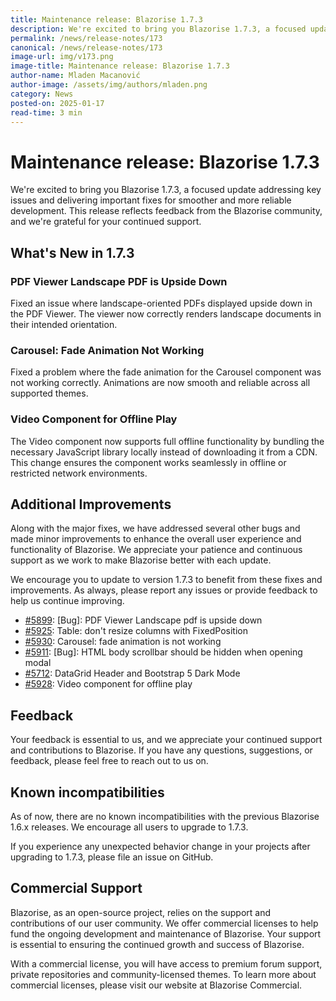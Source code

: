 ```yaml
---
title: Maintenance release: Blazorise 1.7.3
description: We're excited to bring you Blazorise 1.7.3, a focused update addressing key issues and delivering important fixes for smoother and more reliable development. This release reflects feedback from the Blazorise community, and we're grateful for your continued support.
permalink: /news/release-notes/173
canonical: /news/release-notes/173
image-url: img/v173.png
image-title: Maintenance release: Blazorise 1.7.3
author-name: Mladen Macanović
author-image: /assets/img/authors/mladen.png
category: News
posted-on: 2025-01-17
read-time: 3 min
---
```


# Maintenance release: Blazorise 1.7.3

We're excited to bring you Blazorise 1.7.3, a focused update addressing key issues and delivering important fixes for smoother and more reliable development. This release reflects feedback from the Blazorise community, and we're grateful for your continued support.

## What's New in 1.7.3

### PDF Viewer Landscape PDF is Upside Down

Fixed an issue where landscape-oriented PDFs displayed upside down in the PDF Viewer. The viewer now correctly renders landscape documents in their intended orientation.

### Carousel: Fade Animation Not Working

Fixed a problem where the fade animation for the Carousel component was not working correctly. Animations are now smooth and reliable across all supported themes.

### Video Component for Offline Play

The Video component now supports full offline functionality by bundling the necessary JavaScript library locally instead of downloading it from a CDN. This change ensures the component works seamlessly in offline or restricted network environments.

## Additional Improvements

Along with the major fixes, we have addressed several other bugs and made minor improvements to enhance the overall user experience and functionality of Blazorise. We appreciate your patience and continuous support as we work to make Blazorise better with each update.

We encourage you to update to version 1.7.3 to benefit from these fixes and improvements. As always, please report any issues or provide feedback to help us continue improving.

- [#5899](https://github.com/Megabit/Blazorise/issues/5899): [Bug]: PDF Viewer Landscape pdf is upside down
- [#5925](https://github.com/Megabit/Blazorise/pull/5925): Table: don't resize columns with FixedPosition
- [#5930](https://github.com/Megabit/Blazorise/issues/5930): Carousel: fade animation is not working
- [#5911](https://github.com/Megabit/Blazorise/issues/5911): [Bug]: HTML body scrollbar should be hidden when opening modal
- [#5712](https://github.com/Megabit/Blazorise/issues/5712): DataGrid Header and Bootstrap 5 Dark Mode
- [#5928](https://github.com/Megabit/Blazorise/issues/5928): Video component for offline play

## Feedback

Your feedback is essential to us, and we appreciate your continued support and contributions to Blazorise. If you have any questions, suggestions, or feedback, please feel free to reach out to us on.

## Known incompatibilities

As of now, there are no known incompatibilities with the previous Blazorise 1.6.x releases. We encourage all users to upgrade to 1.7.3.

If you experience any unexpected behavior change in your projects after upgrading to 1.7.3, please file an issue on GitHub.

## Commercial Support

Blazorise, as an open-source project, relies on the support and contributions of our user community. We offer commercial licenses to help fund the ongoing development and maintenance of Blazorise. Your support is essential to ensuring the continued growth and success of Blazorise.

With a commercial license, you will have access to premium forum support, private repositories and community-licensed themes. To learn more about commercial licenses, please visit our website at Blazorise Commercial.
